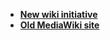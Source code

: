 * [**New wiki initiative**](new-wiki-initiative/customizing-freeplane.md)
* [**Old MediaWiki site**](old-mediawiki-site/Home.md)
